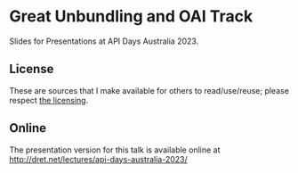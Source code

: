 # Great Unbundling and OAI Track

Slides for Presentations at API Days Australia 2023.


## License

These are sources that I make available for others to read/use/reuse; please respect [the licensing](../LICENSE).


## Online

The presentation version for this talk is available online at http://dret.net/lectures/api-days-australia-2023/
